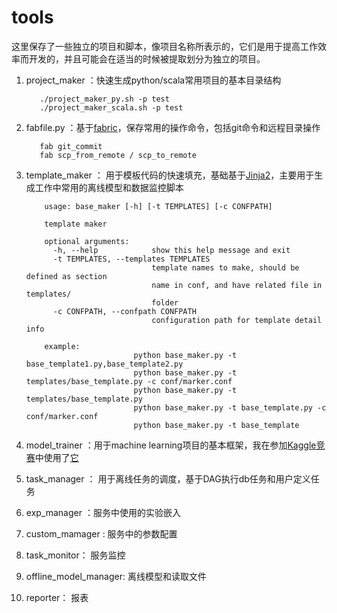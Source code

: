# tools

这里保存了一些独立的项目和脚本，像项目名称所表示的，它们是用于提高工作效率而开发的，并且可能会在适当的时候被提取划分为独立的项目。

1. project_maker ：快速生成python/scala常用项目的基本目录结构


          ./project_maker_py.sh -p test
          ./project_maker_scala.sh -p test
    
2. fabfile.py ：基于[fabric](http://www.fabfile.org/)，保存常用的操作命令，包括git命令和远程目录操作

          fab git_commit
          fab scp_from_remote / scp_to_remote
    
3. template_maker ： 用于模板代码的快速填充，基础基于[Jinja2](http://jinja.pocoo.org/)，主要用于生成工作中常用的离线模型和数据监控脚本

           usage: base_maker [-h] [-t TEMPLATES] [-c CONFPATH]

           template maker

           optional arguments:
             -h, --help            show this help message and exit
             -t TEMPLATES, --templates TEMPLATES
                                   template names to make, should be defined as section
                                   name in conf, and have related file in templates/
                                   folder
             -c CONFPATH, --confpath CONFPATH
                                   configuration path for template detail info

           example:
                               python base_maker.py -t base_template1.py,base_template2.py
                               python base_maker.py -t templates/base_template.py -c conf/marker.conf
                               python base_maker.py -t templates/base_template.py 
                               python base_maker.py -t base_template.py -c conf/marker.conf
                               python base_maker.py -t base_template

4. model_trainer ：用于machine learning项目的基本框架，我在参加[Kaggle竞赛](https://www.kaggle.com/c/shelter-animal-outcomes)中使用了[它](https://github.com/linpingta/shelter-animal-outcome)
5. task_manager ： 用于离线任务的调度，基于DAG执行db任务和用户定义任务
6. exp_manager ：服务中使用的实验嵌入
7. custom_mamager  : 服务中的参数配置
8. task_monitor： 服务监控
9. offline_model_manager: 离线模型和读取文件
10. reporter： 报表


